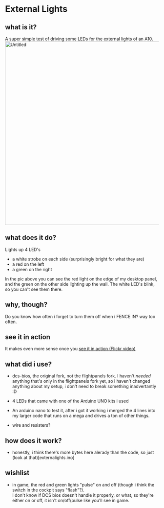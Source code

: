 # External Lights

## what is it?
A super simple test of driving some LEDs for the external lights of an A10.
<a data-flickr-embed="true" href="https://www.flickr.com/photos/gardnerjr/51416001809/in/datetaken-public/" title="Untitled"><img src="https://live.staticflickr.com/65535/51416001809_967ebd5e4e_c.jpg" width="800" height="600" alt="Untitled"></a>

## what does it do?
Lights up 4 LED's
* a white strobe on each side (surprisingly bright for what they are)
* a red on the left
* a green on the right

In the pic above you can see the red light on the edge of my desktop panel, and the green on the other side lighting up the wall.
The white LED's blink, so you can't see them there.

## why, though?
Do you know how often i forget to turn them off when i FENCE IN? way too often.

## see it in action
It makes even more sense once you [see it in action (Flickr video)](https://www.flickr.com/photos/gardnerjr/51415511468/in/album-72157715786645217/)

## what did i use?
* dcs-bios, the original fork, not the flightpanels fork. I haven't *needed* anything that's only in the flightpanels fork yet, so i haven't changed anything about my setup, i don't need to break something inadvertantly :D

* 4 LEDs that came with one of the Arduino UNO kits i used

* An arduino nano to test it, after i got it working i merged the 4 lines into my larger code that runs on a mega and drives a ton of other things.

* wire and resisters?

## how does it work?
* honestly, i think there's more bytes here alerady than the code, so just (look at that)[externalights.ino]

## wishlist
* in game, the red and green lights "pulse" on and off (though i think the switch in the cockpit says "flash"?).  
  I don't know if DCS bios doesn't handle it properly, or what, so they're either on or off, it isn't on/off/pulse like you'll see in game.